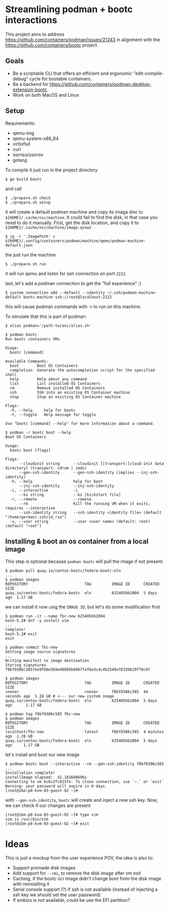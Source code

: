 # Streamlining podman + bootc interactions

This project aims to address <https://github.com/containers/podman/issues/21243>
in alignment with the <https://github.com/containers/bootc> project.

## Goals

- Be a scriptable CLI that offers an efficient and ergonomic "edit-compile-debug" cycle for bootable containers.
- Be a backend for <https://github.com/containers/podman-desktop-extension-bootc>
- Work on both MacOS and Linux


## Setup

Requirements:
- qemu-img
- qemu-system-x86_64
- virtiofsd
- curl
- xorriso/osirrox
- golang

To compile it just run in the project directory

```shell
$ go build bootc
```

and call

```shell
$ ./prepare.sh check
$ ./prepare.sh setup
```

it will create a default podman machine and copy its imaga disc to `${HOME}/.cache/osc/machine`. It could fail to find 
the disk, in that case you need to do it manually. First, get the disk location, and copy it to `${HOME}/.cache/osc/machine/image.qcow2`

```shell
$ jq -r '.ImagePath' < ${HOME}/.config/containers/podman/machine/qemu/podman-machine-default.json 
```

the just run the machine

```shell
$ ./prepare.sh run
```
it will run qemu and listen for ssh connection on port `2222`.

last, let's add a podman connection to get the "full experience" :)

```shell
$ system connection add --default --identity ~/.ssh/podman-machine-default bootc-machine ssh://root@localhost:2222
```
this will cause podman commands with -r to run on this machine.

To simulate that this is part of podman:

```shell
$ alias podman='/path-to/osc/alias.sh'
```

```shell
$ podman bootc
Run bootc containers VMs

Usage:
  bootc [command]

Available Commands:
  boot        Boot OS Containers
  completion  Generate the autocompletion script for the specified shell
  help        Help about any command
  list        List installed OS Containers
  rm          Remove installed OS Containers
  ssh         SSH into an existing OS Container machine
  stop        Stop an existing OS Container machine

Flags:
  -h, --help     help for bootc
  -t, --toggle   Help message for toggle

Use "bootc [command] --help" for more information about a command.
```

```shell
$ podman -r bootc boot --help
Boot OS Containers

Usage:
  bootc boot [flags]

Flags:
      --cloudinit string      --cloudinit [[transport:]cloud-init data directory] (transport: cdrom | imds)
      --gen-ssh-identity      --gen-ssh-identity (implies --inj-ssh-identity)
  -h, --help                  help for boot
      --inj-ssh-identity      --inj-ssh-identity
  -i, --interactive           -i
      --ks string             --ks [kickstart file]
  -r, --remote                --remote
      --rm                    Kill the running VM when it exits, requires --interactive
      --ssh-identity string   --ssh-identity <identity file> (default "/home/german/.ssh/id_rsa")
  -u, --user string           --user <user name> (default: root) (default "root")
```

## Installing & boot an os container from a local image

This step is optional because `podman bootc` will pull the image if not present.
```shell
$ podman pull quay.io/centos-bootc/fedora-bootc:eln
...
$ podman images
REPOSITORY                         TAG         IMAGE ID      CREATED     SIZE
quay.io/centos-bootc/fedora-bootc  eln         625405bb2004  5 days ago  1.17 GB
```

we can install it now usig the `IMAGE ID`, but let's do some modification first
```shell
$ podman run -it --name fbc-new 625405bb2004
bash-5.2# dnf -y install vim
...
Complete!
bash-5.2# exit
exit
```
```shell
$ podman commit fbc-new
Getting image source signatures
...
Writing manifest to image destination
Storing signatures
f8bf0386c5857ee9f60e3b9e90895b6867faf6a3c4c4b2540ef6339629f78c97
```
```shell
$ podman images
REPOSITORY                         TAG         IMAGE ID      CREATED         SIZE
<none>                             <none>      f8bf0386c585  44 seconds ago  1.28 GB # <--- our new custom image
quay.io/centos-bootc/fedora-bootc  eln         625405bb2004  5 days ago      1.17 GB
  
$ podman tag f8bf0386c585 fbc-new
$ podman images
REPOSITORY                         TAG         IMAGE ID      CREATED        SIZE
localhost/fbc-new                  latest      f8bf0386c585  4 minutes ago  1.28 GB
quay.io/centos-bootc/fedora-bootc  eln         625405bb2004  5 days ago     1.17 GB
```

let's install and boot our new image
```shell
$ podman bootc boot --interactive --rm --gen-ssh-identity f8bf0386c585
...
Installation complete!
installImage elapsed:  41.181608696s
Connecting to vm 6c6c2fc015fe. To close connection, use `~.` or `exit`
Warning: your password will expire in 0 days.
[root@ibm-p8-kvm-03-guest-02 ~]#
```
with `--gen-ssh-identity`, `bootc` will create and inject a new ssh key. 
Now, we can check if our changes are present
```shell
[root@ibm-p8-kvm-03-guest-02 ~]# type vim
vim is /usr/bin/vim
[root@ibm-p8-kvm-03-guest-02 ~]# exit 
```

# Ideas

This is just a mockup from the user experience POV, the idea is also to:
- Support premade disk images
- Add support for `--rmi`, to remove the disk image after vm exit
- Caching, if the bootc oci image didn't change boot from the disk image with reinstalling it 
- Serial console support (?) if ssh is not available (instead of injecting a ssh key we should set the user password)
- If smbios is not available, could be use the EFI partition?